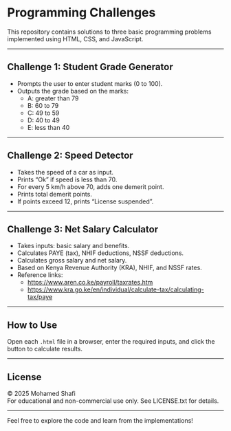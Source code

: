
# Programming Challenges

This repository contains solutions to three basic programming problems implemented using HTML, CSS, and JavaScript.

---

## Challenge 1: Student Grade Generator

- Prompts the user to enter student marks (0 to 100).
- Outputs the grade based on the marks:
  - A: greater than 79
  - B: 60 to 79
  - C: 49 to 59
  - D: 40 to 49
  - E: less than 40

---

## Challenge 2: Speed Detector

- Takes the speed of a car as input.
- Prints “Ok” if speed is less than 70.
- For every 5 km/h above 70, adds one demerit point.
- Prints total demerit points.
- If points exceed 12, prints “License suspended”.

---

## Challenge 3: Net Salary Calculator

- Takes inputs: basic salary and benefits.
- Calculates PAYE (tax), NHIF deductions, NSSF deductions.
- Calculates gross salary and net salary.
- Based on Kenya Revenue Authority (KRA), NHIF, and NSSF rates.
- Reference links:
  - https://www.aren.co.ke/payroll/taxrates.htm
  - https://www.kra.go.ke/en/individual/calculate-tax/calculating-tax/paye

---

## How to Use

Open each `.html` file in a browser, enter the required inputs, and click the button to calculate results.

---

## License

© 2025 Mohamed Shafi  
For educational and non-commercial use only. See LICENSE.txt for details.

---

Feel free to explore the code and learn from the implementations!
